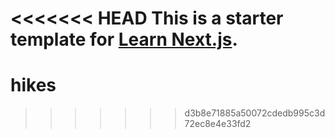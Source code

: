 <<<<<<< HEAD
This is a starter template for [Learn Next.js](https://nextjs.org/learn).
=======
# hikes
>>>>>>> d3b8e71885a50072cdedb995c3d72ec8e4e33fd2
